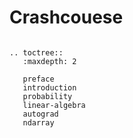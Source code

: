 
# Crashcouese

```eval_rst

.. toctree::
   :maxdepth: 2

   preface
   introduction
   probability
   linear-algebra
   autograd
   ndarray

```
